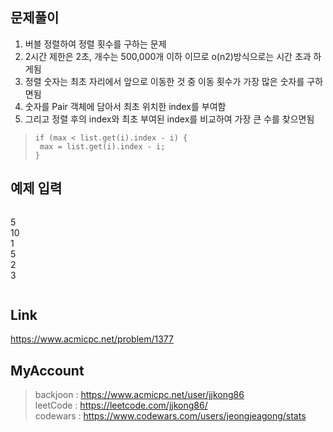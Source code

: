 ## 문제풀이
 1. 버블 정렬하여 정렬 횟수를 구하는 문제
 2. 2시간 제한은 2초, 개수는 500,000개 이하 이므로 o(n2)방식으로는 시간 초과 하게됨
 3. 정렬 숫자는 최초 자리에서 앞으로 이동한 것 중 이동 횟수가 가장 많은 숫자를 구하면됨
 4. 숫자를 Pair 객체에 담아서 최초 위치한 index를 부여함
 5. 그리고 정렬 후의 index와 최초 부여된  index를 비교하여 가장 큰 수를 찾으면됨
 
 
 
> ```
> if (max < list.get(i).index - i) {
>  max = list.get(i).index - i;
> }
> ```

## 예제 입력
> ```
5  
10  
1  
5  
2  
3  
> ```

## Link
https://www.acmicpc.net/problem/1377

## MyAccount

> backjoon : <https://www.acmicpc.net/user/jjkong86>  
> leetCode : <https://leetcode.com/jjkong86/>  
> codewars : https://www.codewars.com/users/jeongjeagong/stats
